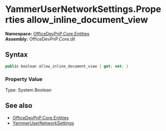 # YammerUserNetworkSettings.Properties allow_inline_document_view
  

**Namespace:** [OfficeDevPnP.Core.Entities](OfficeDevPnP.Core.Entities.md)  
**Assembly:** OfficeDevPnP.Core.dll  
## Syntax
```C#
public boolean allow_inline_document_view { get; set; }
```

### Property Value
Type: System.Boolean  

## See also
- [OfficeDevPnP.Core.Entities](OfficeDevPnP.Core.Entities.md)
- [YammerUserNetworkSettings](OfficeDevPnP.Core.Entities.YammerUserNetworkSettings.md) 
